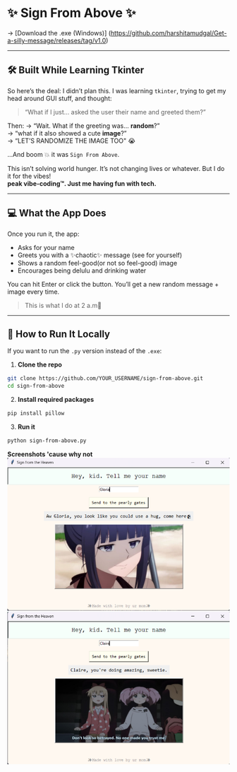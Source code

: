 

# ✨ Sign From Above ✨

→ [Download the .exe (Windows)] (https://github.com/harshitamudgal/Get-a-silly-message/releases/tag/v1.0)

---

## 🛠️ Built While Learning Tkinter

So here’s the deal: I didn’t plan this. I was learning `tkinter`, trying to get my head around GUI stuff, and thought:

> “What if I just… asked the user their name and greeted them?”

Then:
→ “Wait. What if the greeting was... **random**?”  
→ “what if it also showed a cute **image**?”  
→ “LET’S RANDOMIZE THE IMAGE TOO" 😭

...And boom 💥 it was `Sign From Above`.

This isn’t solving world hunger. It’s not changing lives or whatever. But I do it for the vibes!  
**peak vibe-coding™. Just me having fun with tech.**

---

## 💻 What the App Does

Once you run it, the app:

- Asks for your name
- Greets you with a ✨chaotic✨ message (see for yourself)
- Shows a random feel-good(or not so feel-good) image
- Encourages being delulu and drinking water

You can hit Enter or click the button. You’ll get a new random message + image every time.

> This is what I do at 2 a.m💅

---

## 🚀 How to Run It Locally 

If you want to run the `.py` version instead of the `.exe`:

1. **Clone the repo**  
```bash
git clone https://github.com/YOUR_USERNAME/sign-from-above.git
cd sign-from-above
```
2. **Install required packages**
```bash
pip install pillow
```
3. **Run it**
```bash
python sign-from-above.py
```

**Screenshots 'cause why not**
![Screenshot](assets/SS1.png)
![Screenshot](assets/SS2.png)

